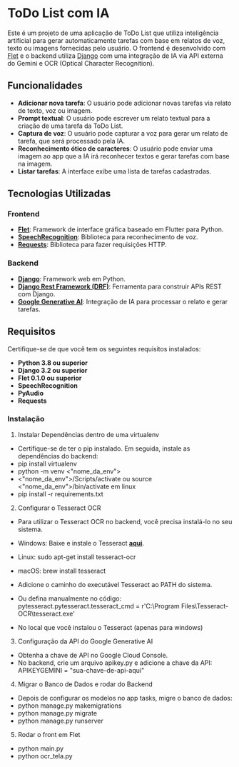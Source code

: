 # ToDo List com IA

Este é um projeto de uma aplicação de ToDo List que utiliza inteligência artificial para gerar automaticamente tarefas com base em relatos de voz, texto ou imagens fornecidas pelo usuário. O frontend é desenvolvido com [Flet](https://flet.dev/) e o backend utiliza [Django](https://www.djangoproject.com/) com uma integração de IA via API externa do Gemini e OCR (Optical Character Recognition).

## Funcionalidades

- **Adicionar nova tarefa**: O usuário pode adicionar novas tarefas via relato de texto, voz ou imagem.
- **Prompt textual**: O usuário pode escrever um relato textual para a criação de uma tarefa da ToDo List.
- **Captura de voz**: O usuário pode capturar a voz para gerar um relato de tarefa, que será processado pela IA.
- **Reconhecimento ótico de caracteres**: O usuário pode enviar uma imagem ao app que a IA irá reconhecer textos e gerar tarefas com base na imagem.
- **Listar tarefas**: A interface exibe uma lista de tarefas cadastradas.

## Tecnologias Utilizadas

### Frontend

- **[Flet](https://flet.dev/)**: Framework de interface gráfica baseado em Flutter para Python.
- **[SpeechRecognition](https://pypi.org/project/SpeechRecognition/)**: Biblioteca para reconhecimento de voz.
- **[Requests](https://pypi.org/project/requests/)**: Biblioteca para fazer requisições HTTP.

### Backend

- **[Django](https://www.djangoproject.com/)**: Framework web em Python.
- **[Django Rest Framework (DRF)](https://www.django-rest-framework.org/)**: Ferramenta para construir APIs REST com Django.
- **[Google Generative AI](https://cloud.google.com/ai)**: Integração de IA para processar o relato e gerar tarefas.

## Requisitos

Certifique-se de que você tem os seguintes requisitos instalados:

- **Python 3.8 ou superior**
- **Django 3.2 ou superior**
- **Flet 0.1.0 ou superior**
- **SpeechRecognition**
- **PyAudio**
- **Requests**

### Instalação
1. Instalar Dependências dentro de uma virtualenv
- Certifique-se de ter o pip instalado. Em seguida, instale as dependências do backend:
- pip install virtualenv
- python -m venv <"nome_da_env">
- <"nome_da_env">/Scripts/activate ou source <"nome_da_env">/bin/activate em linux
- pip install -r requirements.txt

2. Configurar o Tesseract OCR
- Para utilizar o Tesseract OCR no backend, você precisa instalá-lo no seu sistema.

- Windows: Baixe e instale o Tesseract **[aqui](https://github.com/UB-Mannheim/tesseract/wiki)**.
- Linux: sudo apt-get install tesseract-ocr
- macOS: brew install tesseract

- Adicione o caminho do executável Tesseract ao PATH do sistema.
- Ou defina manualmente no código: pytesseract.pytesseract.tesseract_cmd = r'C:\Program Files\Tesseract-OCR\tesseract.exe'
- No local que você instalou o Tesseract (apenas para windows)

3. Configuração da API do Google Generative AI
- Obtenha a chave de API no Google Cloud Console.
- No backend, crie um arquivo apikey.py e adicione a chave da API: APIKEYGEMINI = "sua-chave-de-api-aqui"

4. Migrar o Banco de Dados e rodar do Backend
- Depois de configurar os modelos no app tasks, migre o banco de dados:
- python manage.py makemigrations
- python manage.py migrate
- python manage.py runserver 

5. Rodar o front em Flet
- python main.py
- python ocr_tela.py
